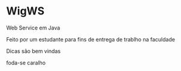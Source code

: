 # WigWS

Web Service em Java

Feito por um estudante para fins de entrega de trablho na faculdade

Dicas são bem vindas


foda-se caralho 
